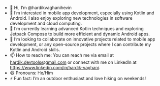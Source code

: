 - 👋 Hi, I’m @hardikvaghanihevin
- 👀 I’m interested in mobile app development, especially using Kotlin and Android. I also enjoy exploring new technologies in software development and cloud computing.
- 🌱 I’m currently learning advanced Kotlin techniques and exploring Jetpack Compose to build more efficient and dynamic Android apps.
- 💞️ I’m looking to collaborate on innovative projects related to mobile app development, or any open-source projects where I can contribute my Kotlin and Android skills.
- 📫 How to reach me: You can reach me via email at hardik.devtools@gmail.com or connect with me on LinkedIn at https://www.linkedin.com/in/hardik-vaghani.
- 😄 Pronouns: He/Him
- ⚡  Fun fact: I’m an outdoor enthusiast and love hiking on weekends! 

<!---
hardikvaghanihevin/hardikvaghanihevin is a ✨ special ✨ repository because its `README.md` (this file) appears on your GitHub profile.
You can click the Preview link to take a look at your changes.
--->

